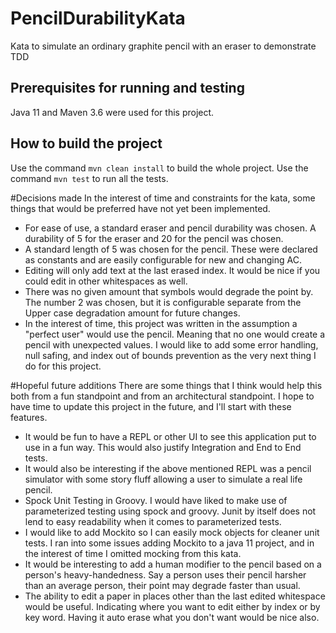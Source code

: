 # PencilDurabilityKata
Kata to simulate an ordinary graphite pencil with an eraser to demonstrate TDD

## Prerequisites for running and testing
Java 11 and Maven 3.6 were used for this project.

## How to build the project
Use the command `mvn clean install` to build the whole project.
Use the command `mvn test` to run all the tests.

#Decisions made
In the interest of time and constraints for the kata, some things that would be preferred have not yet been implemented.

* For ease of use, a standard eraser and pencil durability was chosen. A durability of 5 for the eraser and 20 for the pencil was chosen.
* A standard length of 5 was chosen for the pencil. These were declared as constants and are easily configurable for new and changing AC.
* Editing will only add text at the last erased index. It would be nice if you could edit in other whitespaces as well.
* There was no given amount that symbols would degrade the point by. The number 2 was chosen, but it is configurable separate from the Upper case degradation amount for future changes.
* In the interest of time, this project was written in the assumption a "perfect user" would use the pencil. Meaning that no one would create a pencil with unexpected values. I would like to add some error handling, null safing, and index out of bounds prevention as the very next thing I do for this project.

#Hopeful future additions
There are some things that I think would help this both from a fun standpoint and from an architectural standpoint. I hope to have time to update this project in the future, and I'll start with these features.
* It would be fun to have a REPL or other UI to see this application put to use in a fun way. This would also justify Integration and End to End tests.
* It would also be interesting if the above mentioned REPL was a pencil simulator with some story fluff allowing a user to simulate a real life pencil.
* Spock Unit Testing in Groovy. I would have liked to make use of parameterized testing using spock and groovy. Junit by itself does not lend to easy readability when it comes to parameterized tests.
* I would like to add Mockito so I can easily mock objects for cleaner unit tests. I ran into some issues adding Mockito to a java 11 project, and in the interest of time I omitted mocking from this kata.
* It would be interesting to add a human modifier to the pencil based on a person's heavy-handedness. Say a person uses their pencil harsher than an average person, their point may degrade faster than usual.
* The ability to edit a paper in places other than the last edited whitespace would be useful. Indicating where you want to edit either by index or by key word. Having it auto erase what you don't want would be nice also.
